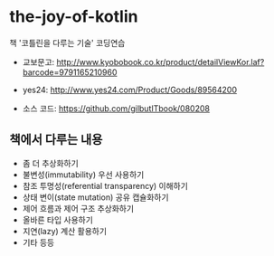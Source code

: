 # the-joy-of-kotlin
책 '코틀린을 다루는 기술' 코딩연습

- 교보문고: http://www.kyobobook.co.kr/product/detailViewKor.laf?barcode=9791165210960
- yes24: http://www.yes24.com/Product/Goods/89564200

- 소스 코드: https://github.com/gilbutITbook/080208

## 책에서 다루는 내용
- 좀 더 추상화하기
- 불변성(immutability) 우선 사용하기
- 참조 투명성(referential transparency) 이해하기
- 상태 변이(state mutation) 공유 캡슐화하기
- 제어 흐름과 제어 구조 추상화하기
- 올바른 타입 사용하기
- 지연(lazy) 계산 활용하기
- 기타 등등
